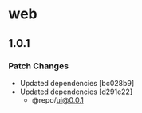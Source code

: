 # web

## 1.0.1

### Patch Changes

- Updated dependencies [bc028b9]
- Updated dependencies [d291e22]
  - @repo/ui@0.0.1
